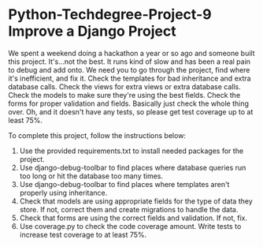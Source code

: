 # Python-Techdegree-Project-9 Improve a Django Project
We spent a weekend doing a hackathon a year or so ago and someone built this project. It's...not the best. It runs kind of slow and has been a real pain to debug and add onto. We need you to go through the project, find where it's inefficient, and fix it. Check the templates for bad inheritance and extra database calls. Check the views for extra views or extra database calls. Check the models to make sure they're using the best fields. Check the forms for proper validation and fields. Basically just check the whole thing over. Oh, and it doesn't have any tests, so please get test coverage up to at least 75%.

To complete this project, follow the instructions below:
1. Use the provided requirements.txt to install needed packages for the project.
2. Use django-debug-toolbar to find places where database queries run too long or hit the database too many times.
3. Use django-debug-toolbar to find places where templates aren't properly using inheritance.
4. Check that models are using appropriate fields for the type of data they store. If not, correct them and create migrations to handle the data.
5. Check that forms are using the correct fields and validation. If not, fix.
6. Use coverage.py to check the code coverage amount. Write tests to increase test coverage to at least 75%.
